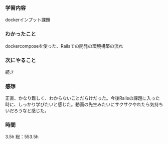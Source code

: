 ### 学習内容
dockerインプット課題
### わかったこと
dockercomposeを使った、Railsでの開発の環境構築の流れ
### 次にやること
続き
### 感想
正直、かなり難しく、わからないことだらけだった。今後Railsの課題に入った時に、しっかり学びたいと感じた。動画の先生みたいにサクサクやれたら気持ちいだろうなと感じた。
### 時間
3.5h
総：553.5h
